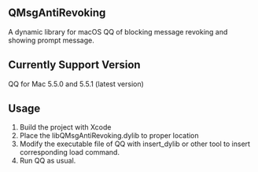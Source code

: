 ## QMsgAntiRevoking
A dynamic library for macOS QQ of blocking message revoking and showing prompt message.

## Currently Support Version
QQ for Mac 5.5.0 and 5.5.1 (latest version)

## Usage
1. Build the project with Xcode
2. Place the libQMsgAntiRevoking.dylib to proper location
3. Modify the executable file of QQ with insert_dylib or other tool to insert corresponding load command.
4. Run QQ as usual.
